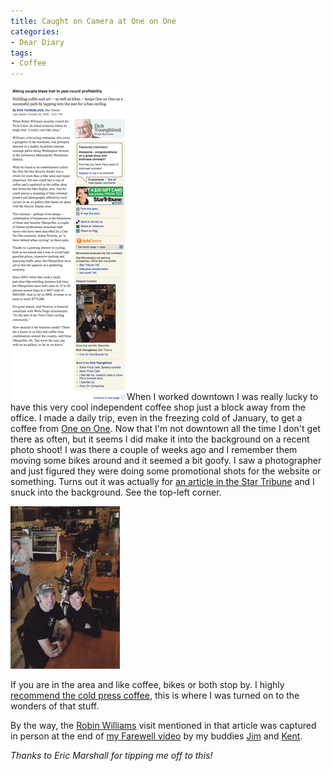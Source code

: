 ```yaml
---
title: Caught on Camera at One on One
categories:
- Dear Diary
tags:
- Coffee
---
```


[![Star-Tribune-One-on-One-Article-Thumbnail.png](/assets/posts/2008/star-tribune-one-on-one-article-thumbnail.png)](/assets/posts/2008/star-tribune-one-on-one-article.png)When I worked downtown I was really lucky to have this very cool independent coffee shop just a block away from the office. I made a daily trip, even in the freezing cold of January, to get a coffee from [One on One](http://www.oneononebike.com/). Now that I'm not downtown all the time I don't get there as often, but it seems I did make it into the background on a recent photo shoot!
I was there a couple of weeks ago and I remember them moving some bikes around and it seemed a bit goofy. I saw a photographer and just figured they were doing some promotional shots for the website or something. Turns out it was actually for [an article in the Star Tribune](http://www.startribune.com/business/33478314.html) and I snuck into the background. See the top-left corner.

![One-on-One-Owners.jpg](/assets/posts/2008/one-on-one-owners.jpg)

If you are in the area and like coffee, bikes or both stop by. I highly [recommend the cold press coffee](/thingelstad/cold-press-coffee), this is where I was turned on to the wonders of that stuff.

By the way, the [Robin Williams](http://www.robinwilliams.com/) visit mentioned in that article was captured in person at the end of [my Farewell video](/thingelstad/farewell-video) by my buddies [Jim](http://www.jimbernard.net/) and [Kent](http://www.thetangens.net/).

_Thanks to Eric Marshall for tipping me off to this!_
  

